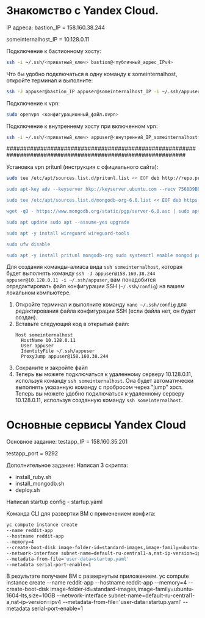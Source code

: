 # Знакомство с Yandex Cloud.
IP адреса:
bastion_IP = 158.160.38.244

someinternalhost_IP = 10.128.0.11

Подключение к бастионному хосту:
```bash
ssh -i ~/.ssh/<приватный_ключ> bastion@<публичный_адрес_IPv4>
```

Что бы удобно подключаться в одну команду к someinternalhost, откройте терминал и выполните:
```bash
ssh -J appuser@bastion_IP appuser@someinternalhost_IP -i ~/.ssh/appuser
```

Подключение к vpn:
```bash
sudo openvpn <конфигурационный_файл.ovpn>
```

Подключение к внутреннему хосту при включенном vpn:
```bash
ssh -i ~/.ssh/<приватный_ключ> appuser@<внутренний_IP_someinternalhost>
```

#############################################################################################################

Установка vpn pritunl (инструкция с официального сайта):
```bash
sudo tee /etc/apt/sources.list.d/pritunl.list << EOF deb http://repo.pritunl.com/stable/apt jammy main EOF

sudo apt-key adv --keyserver hkp://keyserver.ubuntu.com --recv 7568D9BB55FF9E5287D586017AE645C0CF8E292A

sudo tee /etc/apt/sources.list.d/mongodb-org-6.0.list << EOF deb https://repo.mongodb.org/apt/ubuntu jammy/mongodb-org/6.0 multiverse EOF

wget -qO - https://www.mongodb.org/static/pgp/server-6.0.asc | sudo apt-key add -

sudo apt update sudo apt --assume-yes upgrade

sudo apt -y install wireguard wireguard-tools

sudo ufw disable

sudo apt -y install pritunl mongodb-org sudo systemctl enable mongod pritunl sudo systemctl start mongod pritunl
```

Для создания команды-алиаса вида `ssh someinternalhost`, которая будет выполнять команду `ssh -J appuser@158.160.38.244 appuser@10.128.0.11 -i ~/.ssh/appuser`, вам понадобится отредактировать файл конфигурации SSH (`~/.ssh/config`) на вашем локальном компьютере.
1. Откройте терминал и выполните команду `nano ~/.ssh/config` для редактирования файла конфигурации SSH (если файла нет, он будет создан).
2. Вставьте следующий код в открытый файл:
    ```
    Host someinternalhost
      HostName 10.128.0.11
      User appuser
      IdentityFile ~/.ssh/appuser
      ProxyJump appuser@158.160.38.244
    ```
3. Сохраните и закройте файл
4. Теперь вы можете подключаться к удаленному серверу 10.128.0.11, используя команду `ssh someinternalhost`. Она будет автоматически выполнять указанную команду с пробросом через "jump" хост.
Теперь вы можете удобно подключаться к удаленному серверу 10.128.0.11, используя созданную команду `ssh someinternalhost`.


# Основные сервисы Yandex Cloud
Основное задание:
testapp_IP = 158.160.35.201

testapp_port = 9292

Дополнительное задание:
Написал 3 скрипта:
- install_ruby.sh
- install_mongodb.sh
- deploy.sh

Написал startup config - startup.yaml

Команда CLI для развертки ВМ с применением конфига:

```bash
yc compute instance create
--name reddit-app
--hostname reddit-app
--memory=4
--create-boot-disk image-folder-id=standard-images,image-family=ubuntu-1604-lts,size=10GB
--network-interface subnet-name=default-ru-central1-a,nat-ip-version=ipv4
--metadata-from-file='user-data=startup.yaml'
--metadata serial-port-enable=1
```

В результате получаем ВМ с развернутым приложением.
yc compute instance create --name reddit-app --hostname reddit-app --memory=4 --create-boot-disk image-folder-id=standard-images,image-family=ubuntu-1604-lts,size=10GB --network-interface subnet-name=default-ru-central1-a,nat-ip-version=ipv4 --metadata-from-file='user-data=startup.yaml' --metadata serial-port-enable=1
